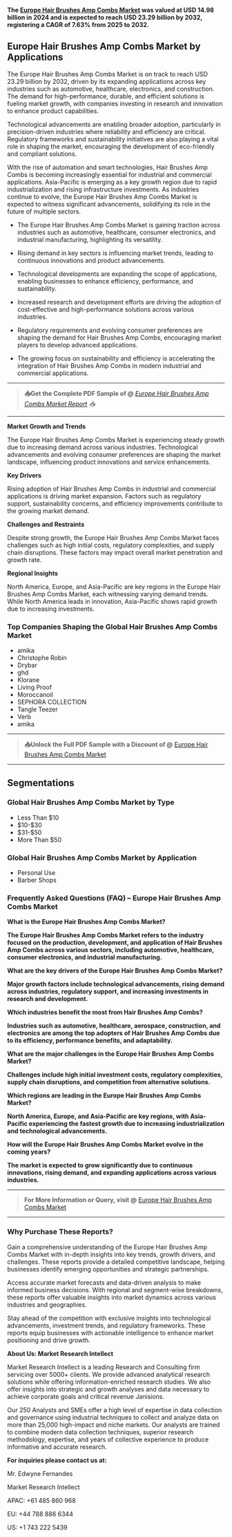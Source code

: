 <p><strong>The <a href="https://www.marketresearchintellect.com/download-sample/?rid=1052409&amp;utm_source=Pulse-April-Europe&amp;utm_medium=852">Europe Hair Brushes Amp Combs Market</a> was valued at USD 14.98 billion in 2024 and is expected to reach USD 23.29 billion by 2032, registering a CAGR of 7.63% from 2025 to 2032.</strong></p><h2>Europe Hair Brushes Amp Combs Market by Applications&nbsp;</h2><p><p>The Europe Hair Brushes Amp Combs Market is on track to reach USD 23.29 billion by 2032, driven by its expanding applications across key industries such as automotive, healthcare, electronics, and construction. The demand for high-performance, durable, and efficient solutions is fueling market growth, with companies investing in research and innovation to enhance product capabilities.</p><p>Technological advancements are enabling broader adoption, particularly in precision-driven industries where reliability and efficiency are critical. Regulatory frameworks and sustainability initiatives are also playing a vital role in shaping the market, encouraging the development of eco-friendly and compliant solutions.</p><p>With the rise of automation and smart technologies, Hair Brushes Amp Combs is becoming increasingly essential for industrial and commercial applications. Asia-Pacific is emerging as a key growth region due to rapid industrialization and rising infrastructure investments. As industries continue to evolve, the Europe Hair Brushes Amp Combs Market is expected to witness significant advancements, solidifying its role in the future of multiple sectors.</p></p><ul><li><p>The Europe Hair Brushes Amp Combs Market is gaining traction across industries such as automotive, healthcare, consumer electronics, and industrial manufacturing, highlighting its versatility.</p></li><li><p>Rising demand in key sectors is influencing market trends, leading to continuous innovations and product advancements.</p></li><li><p>Technological developments are expanding the scope of applications, enabling businesses to enhance efficiency, performance, and sustainability.</p></li><li><p>Increased research and development efforts are driving the adoption of cost-effective and high-performance solutions across various industries.</p></li><li><p>Regulatory requirements and evolving consumer preferences are shaping the demand for Hair Brushes Amp Combs, encouraging market players to develop advanced applications.</p></li><li><p>The growing focus on sustainability and efficiency is accelerating the integration of Hair Brushes Amp Combs in modern industrial and commercial applications.</p></li></ul><hr /><blockquote><p><strong><span class="font-[700]">📥Get the Complete PDF Sample of @ </span></strong><em><span class="font-[700]"><a href="https://www.marketresearchintellect.com/download-sample/?rid=1052409&amp;utm_source=Pulse-April-Europe&amp;utm_medium=852" target="_blank" data-tracking-control-name="article-ssr-frontend-pulse_little-text-block" data-tracking-will-navigate="" data-test-link="">Europe Hair Brushes Amp Combs Market Report</a>&nbsp;📥</span></em></p></blockquote><hr /><p class="" data-start="77" data-end="360"><strong data-start="77" data-end="105">Market Growth and Trends</strong></p><p class="" data-start="77" data-end="360">The Europe Hair Brushes Amp Combs Market is experiencing steady growth due to increasing demand across various industries. Technological advancements and evolving consumer preferences are shaping the market landscape, influencing product innovations and service enhancements.</p><p class="" data-start="362" data-end="606"><strong data-start="362" data-end="377">Key Drivers</strong></p><p class="" data-start="362" data-end="606">Rising adoption of Hair Brushes Amp Combs in industrial and commercial applications is driving market expansion. Factors such as regulatory support, sustainability concerns, and efficiency improvements contribute to the growing market demand.</p><p class="" data-start="608" data-end="849"><strong data-start="608" data-end="637">Challenges and Restraints</strong></p><p class="" data-start="608" data-end="849">Despite strong growth, the Europe Hair Brushes Amp Combs Market faces challenges such as high initial costs, regulatory complexities, and supply chain disruptions. These factors may impact overall market penetration and growth rate.</p><p class="" data-start="851" data-end="1095"><strong data-start="851" data-end="872">Regional Insights</strong></p><p class="" data-start="851" data-end="1095">North America, Europe, and Asia-Pacific are key regions in the Europe Hair Brushes Amp Combs Market, each witnessing varying demand trends. While North America leads in innovation, Asia-Pacific shows rapid growth due to increasing investments.</p><p><h3>Top Companies Shaping the Global Hair Brushes Amp Combs Market </h3><ul><li>amika</li><li>Christophe Robin</li><li>Drybar</li><li>ghd</li><li>Klorane</li><li>Living Proof</li><li>Moroccanoil</li><li>SEPHORA COLLECTION</li><li>Tangle Teezer</li><li>Verb</li><li>amika</li></ul></p><hr /><blockquote><p><strong>📥Unlock the Full PDF Sample with a Discount of @</strong> <a href="https://www.marketresearchintellect.com/ask-for-discount/?rid=1052409&amp;utm_source=Pulse-April-Europe&amp;utm_medium=852">Europe Hair Brushes Amp Combs Market</a></p></blockquote><hr /><p><h2>Segmentations</h2><h3>Global Hair Brushes Amp Combs Market by Type</h3><ul><li>Less Than $10</li><li>$10-$30</li><li>$31-$50</li><li>More Than $50</li></ul><h3>Global Hair Brushes Amp Combs Market by Application</h3><ul><li>Personal Use</li><li>Barber Shops</li></ul></p><h3><strong>Frequently Asked Questions (FAQ) &ndash; Europe Hair Brushes Amp Combs Market</strong></h3><p><strong>What is the Europe Hair Brushes Amp Combs Market?</strong></p><p><strong>The Europe Hair Brushes Amp Combs Market refers to the industry focused on the production, development, and application of Hair Brushes Amp Combs across various sectors, including automotive, healthcare, consumer electronics, and industrial manufacturing.</strong></p><p><strong>What are the key drivers of the Europe Hair Brushes Amp Combs Market?</strong></p><p><strong>Major growth factors include technological advancements, rising demand across industries, regulatory support, and increasing investments in research and development.</strong></p><p><strong>Which industries benefit the most from Hair Brushes Amp Combs?</strong></p><p><strong>Industries such as automotive, healthcare, aerospace, construction, and electronics are among the top adopters of Hair Brushes Amp Combs due to its efficiency, performance benefits, and adaptability.</strong></p><p><strong>What are the major challenges in the Europe Hair Brushes Amp Combs Market?</strong></p><p><strong>Challenges include high initial investment costs, regulatory complexities, supply chain disruptions, and competition from alternative solutions.</strong></p><p><strong>Which regions are leading in the Europe Hair Brushes Amp Combs Market?</strong></p><p><strong>North America, Europe, and Asia-Pacific are key regions, with Asia-Pacific experiencing the fastest growth due to increasing industrialization and technological advancements.</strong></p><p><strong>How will the Europe Hair Brushes Amp Combs Market evolve in the coming years?</strong></p><p><strong>The market is expected to grow significantly due to continuous innovations, rising demand, and expanding applications across various industries.</strong></p><hr /><blockquote><p><span class="font-[700]"><strong>For More Information or Query, visit&nbsp;@</strong>&nbsp;</span><span class="font-[700]"><a href="https://www.marketresearchintellect.com/product/hair-brushes-amp-combs-market/?utm_source=Linkedin&utm_medium=852" target="_blank" data-tracking-control-name="article-ssr-frontend-pulse_little-text-block" data-tracking-will-navigate="" data-test-link="">Europe Hair Brushes Amp Combs Market</a></span></p></blockquote><hr /><h3><strong data-start="0" data-end="31">Why Purchase These Reports?</strong></h3><p class="" data-start="35" data-end="297">Gain a comprehensive understanding of the Europe Hair Brushes Amp Combs Market with in-depth insights into key trends, growth drivers, and challenges. These reports provide a detailed competitive landscape, helping businesses identify emerging opportunities and strategic partnerships.</p><p class="" data-start="299" data-end="540">Access accurate market forecasts and data-driven analysis to make informed business decisions. With regional and segment-wise breakdowns, these reports offer valuable insights into market dynamics across various industries and geographies.</p><p class="" data-start="542" data-end="784">Stay ahead of the competition with exclusive insights into technological advancements, investment trends, and regulatory frameworks. These reports equip businesses with actionable intelligence to enhance market positioning and drive growth.</p><p><strong><span class="font-[700]">About Us: Market Research Intellect</span></strong></p><p><span class="">Market Research Intellect is a leading Research and Consulting firm servicing over 5000+ clients. We provide advanced analytical research solutions while offering information-enriched research studies.&nbsp;</span>We also offer insights into strategic and growth analyses and data necessary to achieve corporate goals and critical revenue Janisions.</p><p><span class="">Our 250 Analysts and SMEs offer a high level of expertise in data collection and governance using industrial techniques to collect and analyze data on more than 25,000 high-impact and niche markets. Our analysts are trained to combine modern data collection techniques, superior research methodology, expertise, and years of collective experience to produce informative and accurate research.</span></p><p><strong>For inquiries please contact us at:</strong></p><p>Mr. Edwyne Fernandes</p><p>Market Research Intellect</p><p>APAC: +61 485 860 968</p><p>EU: +44 788 886 6344</p><p>US: +1 743 222 5439</p>